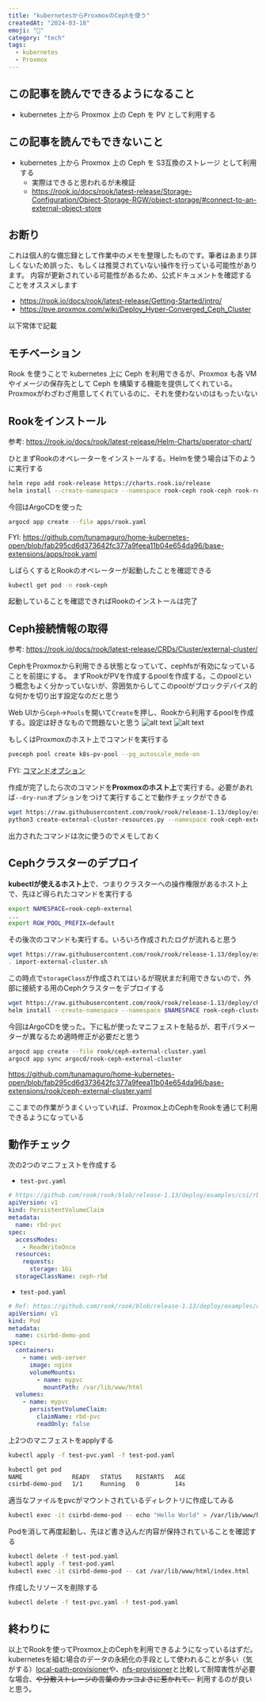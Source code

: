 ```yaml
---
title: "kubernetesからProxmoxのCephを使う"
createdAt: "2024-03-18"
emoji: "🤖"
category: "tech"
tags:
  - kubernetes
  - Proxmox
---
```


## この記事を読んでできるようになること

- kubernetes 上から Proxmox 上の Ceph を PV として利用する

## この記事を読んでもできないこと

- kubernetes 上から Proxmox 上の Ceph を S3互換のストレージ として利用する
  - 実際はできると思われるが未検証
  - https://rook.io/docs/rook/latest-release/Storage-Configuration/Object-Storage-RGW/object-storage/#connect-to-an-external-object-store

## お断り

これは個人的な備忘録として作業中のメモを整理したものです。筆者はあまり詳しくないため誤った、もしくは推奨されていない操作を行っている可能性があります。
内容が更新されている可能性があるため、公式ドキュメントを確認することをオススメします

- https://rook.io/docs/rook/latest-release/Getting-Started/intro/
- https://pve.proxmox.com/wiki/Deploy_Hyper-Converged_Ceph_Cluster

以下常体で記載

## モチベーション

Rook を使うことで kubernetes 上に Ceph を利用できるが、Proxmox も各 VM やイメージの保存先として Ceph を構築する機能を提供してくれている。
Proxmoxがわざわざ用意してくれているのに、それを使わないのはもったいない

## Rookをインストール

参考: https://rook.io/docs/rook/latest-release/Helm-Charts/operator-chart/

ひとまずRookのオペレーターをインストールする。Helmを使う場合は下のように実行する

```bash
helm repo add rook-release https://charts.rook.io/release
helm install --create-namespace --namespace rook-ceph rook-ceph rook-release/rook-ceph
```

今回はArgoCDを使った

```bash
argocd app create --file apps/rook.yaml
```

FYI: https://github.com/tunamaguro/home-kubernetes-open/blob/fab295cd6d373642fc377a9feea11b04e654da96/base-extensions/apps/rook.yaml

しばらくするとRookのオペレーターが起動したことを確認できる

```bash
kubectl get pod -n rook-ceph
```

起動していることを確認できればRookのインストールは完了

## Ceph接続情報の取得

参考: https://rook.io/docs/rook/latest-release/CRDs/Cluster/external-cluster/

CephをProxmoxから利用できる状態となっていて、cephfsが有効になっていることを前提にする。
まずRookがPVを作成するpoolを作成する。このpoolという概念もよく分かっていないが、雰囲気からしてこのpoolがブロックデバイス的な何かを切り出す設定なのだと思う

Web UIから`Ceph`->`Pools`を開いて`Create`を押し、Rookから利用するpoolを作成する。設定は好きなもので問題ないと思う
![alt text](src/assets/images/use-proxmox-ceph-from-k8s/proxmox-ceph-sidebar.png)
![alt text](src/assets/images/use-proxmox-ceph-from-k8s/webui-create-ceph-pool.png)

もしくはProxmoxのホスト上でコマンドを実行する

```bash
pveceph pool create k8s-pv-pool --pg_autoscale_mode-on
```

FYI: [コマンドオプション](https://pve.proxmox.com/pve-docs/pveceph.1.html)

作成が完了したら次のコマンドを**Proxmoxのホスト上**で実行する。必要があれば`--dry-run`オプションをつけて実行することで動作チェックができる

```bash
wget https://raw.githubusercontent.com/rook/rook/release-1.13/deploy/examples/create-external-cluster-resources.py
python3 create-external-cluster-resources.py --namespace rook-ceph-external --rbd-data-pool-name k8s-pv-pool --format bash --skip-monitoring-endpoint --v2-port-enable
```

出力されたコマンドは次に使うのでメモしておく

## Cephクラスターのデプロイ

**kubectlが使えるホスト上**で、つまりクラスターへの操作権限があるホスト上で、先ほど得られたコマンドを実行する

```bash
export NAMESPACE=rook-ceph-external
...
export RGW_POOL_PREFIX=default
```

その後次のコマンドも実行する。いろいろ作成されたログが流れると思う

```bash
wget https://raw.githubusercontent.com/rook/rook/release-1.13/deploy/examples/import-external-cluster.sh
. import-external-cluster.sh
```

この時点で`storageClass`が作成されてはいるが現状まだ利用できないので、外部に接続する用のCephクラスターをデプロイする

```bash
wget https://raw.githubusercontent.com/rook/rook/release-1.13/deploy/charts/rook-ceph-cluster/values-external.yaml
helm install --create-namespace --namespace $NAMESPACE rook-ceph-cluster --set operatorNamespace=rook-ceph rook-release/rook-ceph-cluster -f values-external.yaml
```

今回はArgoCDを使った。下に私が使ったマニフェストを貼るが、若干パラメーターが異なるため適時修正が必要だと思う

```bash
argocd app create --file rook/ceph-external-cluster.yaml
argocd app sync argocd/rook-ceph-external-cluster
```

https://github.com/tunamaguro/home-kubernetes-open/blob/fab295cd6d373642fc377a9feea11b04e654da96/base-extensions/rook/ceph-external-cluster.yaml

ここまでの作業がうまくいっていれば、Proxmox上のCephをRookを通じて利用できるようになっている

## 動作チェック

次の2つのマニフェストを作成する

- `test-pvc.yaml`

```yaml
# https://github.com/rook/rook/blob/release-1.13/deploy/examples/csi/rbd/pvc.yaml
apiVersion: v1
kind: PersistentVolumeClaim
metadata:
  name: rbd-pvc
spec:
  accessModes:
    - ReadWriteOnce
  resources:
    requests:
      storage: 1Gi
  storageClassName: ceph-rbd
```

- `test-pod.yaml`

```yaml
# Ref: https://github.com/rook/rook/blob/release-1.13/deploy/examples/csi/rbd/pod.yaml
apiVersion: v1
kind: Pod
metadata:
  name: csirbd-demo-pod
spec:
  containers:
    - name: web-server
      image: nginx
      volumeMounts:
        - name: mypvc
          mountPath: /var/lib/www/html
  volumes:
    - name: mypvc
      persistentVolumeClaim:
        claimName: rbd-pvc
        readOnly: false
```

上2つのマニフェストをapplyする

```bash
kubectl apply -f test-pvc.yaml -f test-pod.yaml 
```
```bash
kubectl get pod
NAME              READY   STATUS    RESTARTS   AGE
csirbd-demo-pod   1/1     Running   0          14s
```

適当なファイルをpvcがマウントされているディレクトリに作成してみる

```bash
kubectl exec -it csirbd-demo-pod -- echo "Hello World" > /var/lib/www/html/index.html
```

Podを消して再度起動し、先ほど書き込んだ内容が保持されていることを確認する

```bash
kubectl delete -f test-pod.yaml 
kubectl apply -f test-pod.yaml 
kubectl exec -it csirbd-demo-pod -- cat /var/lib/www/html/index.html 
```

作成したリソースを削除する

```bash
kubectl delete -f test-pvc.yaml -f test-pod.yaml 
```

## 終わりに
以上でRookを使ってProxmox上のCephを利用できるようになっているはずだ。kubernetesを組む場合のデータの永続化の手段として使われることが多い（気がする）[local-path-provisioner](https://github.com/rancher/local-path-provisioner)や、[nfs-provisioner](https://github.com/kubernetes-sigs/nfs-subdir-external-provisioner)と比較して耐障害性が必要な場合、~~や分散ストレージの言葉のカッコよさに惹かれて、~~ 利用するのが良いと思う。
